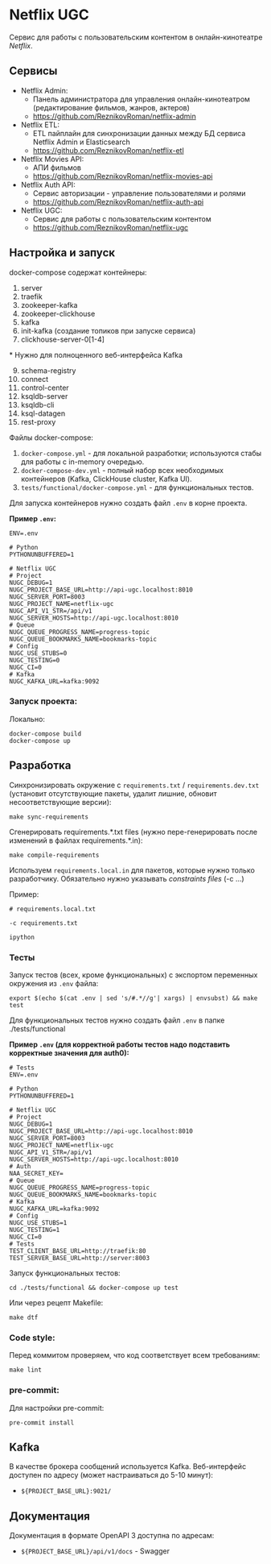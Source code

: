 # Netflix UGC
Сервис для работы с пользовательским контентом в онлайн-кинотеатре _Netflix_.

## Сервисы
- Netflix Admin:
  - Панель администратора для управления онлайн-кинотеатром (редактирование фильмов, жанров, актеров)
  - https://github.com/ReznikovRoman/netflix-admin
- Netflix ETL:
  - ETL пайплайн для синхронизации данных между БД сервиса Netflix Admin и Elasticsearch
  - https://github.com/ReznikovRoman/netflix-etl
- Netflix Movies API:
  - АПИ фильмов
  - https://github.com/ReznikovRoman/netflix-movies-api
- Netflix Auth API:
  - Сервис авторизации - управление пользователями и ролями
  - https://github.com/ReznikovRoman/netflix-auth-api
- Netflix UGC:
  - Сервис для работы с пользовательским контентом
  - https://github.com/ReznikovRoman/netflix-ugc

## Настройка и запуск
docker-compose содержат контейнеры:
 1. server
 2. traefik
 3. zookeeper-kafka
 4. zookeeper-clickhouse
 5. kafka
 6. init-kafka (создание топиков при запуске сервиса)
 7. clickhouse-server-0[1-4]

\* Нужно для полноценного веб-интерфейса Kafka

 9. schema-registry
 10. connect
 11. control-center
 12. ksqldb-server
 13. ksqldb-cli
 14. ksql-datagen
 15. rest-proxy

Файлы docker-compose:
 1. `docker-compose.yml` - для локальной разработки; используются стабы для работы с in-memory очередью.
 3. `docker-compose-dev.yml` - полный набор всех необходимых контейнеров (Kafka, ClickHouse cluster, Kafka UI).
 4. `tests/functional/docker-compose.yml` - для функциональных тестов.

Для запуска контейнеров нужно создать файл `.env` в корне проекта.

**Пример `.env`:**

```dotenv
ENV=.env

# Python
PYTHONUNBUFFERED=1

# Netflix UGC
# Project
NUGC_DEBUG=1
NUGC_PROJECT_BASE_URL=http://api-ugc.localhost:8010
NUGC_SERVER_PORT=8003
NUGC_PROJECT_NAME=netflix-ugc
NUGC_API_V1_STR=/api/v1
NUGC_SERVER_HOSTS=http://api-ugc.localhost:8010
# Queue
NUGC_QUEUE_PROGRESS_NAME=progress-topic
NUGC_QUEUE_BOOKMARKS_NAME=bookmarks-topic
# Config
NUGC_USE_STUBS=0
NUGC_TESTING=0
NUGC_CI=0
# Kafka
NUGC_KAFKA_URL=kafka:9092
```

### Запуск проекта:

Локально:
```shell
docker-compose build
docker-compose up
```

## Разработка
Синхронизировать окружение с `requirements.txt` / `requirements.dev.txt` (установит отсутствующие пакеты, удалит лишние, обновит несоответствующие версии):
```shell
make sync-requirements
```

Сгенерировать requirements.\*.txt files (нужно пере-генерировать после изменений в файлах requirements.\*.in):
```shell
make compile-requirements
```

Используем `requirements.local.in` для пакетов, которые нужно только разработчику. Обязательно нужно указывать _constraints files_ (-c ...)

Пример:
```shell
# requirements.local.txt

-c requirements.txt

ipython
```

### Тесты
Запуск тестов (всех, кроме функциональных) с экспортом переменных окружения из `.env` файла:
```shell
export $(echo $(cat .env | sed 's/#.*//g'| xargs) | envsubst) && make test
```

Для функциональных тестов нужно создать файл `.env` в папке ./tests/functional

**Пример `.env` (для корректной работы тестов надо подставить корректные значения для auth0):**
```dotenv
# Tests
ENV=.env

# Python
PYTHONUNBUFFERED=1

# Netflix UGC
# Project
NUGC_DEBUG=1
NUGC_PROJECT_BASE_URL=http://api-ugc.localhost:8010
NUGC_SERVER_PORT=8003
NUGC_PROJECT_NAME=netflix-ugc
NUGC_API_V1_STR=/api/v1
NUGC_SERVER_HOSTS=http://api-ugc.localhost:8010
# Auth
NAA_SECRET_KEY=
# Queue
NUGC_QUEUE_PROGRESS_NAME=progress-topic
NUGC_QUEUE_BOOKMARKS_NAME=bookmarks-topic
# Kafka
NUGC_KAFKA_URL=kafka:9092
# Config
NUGC_USE_STUBS=1
NUGC_TESTING=1
NUGC_CI=0
# Tests
TEST_CLIENT_BASE_URL=http://traefik:80
TEST_SERVER_BASE_URL=http://server:8003
```

Запуск функциональных тестов:
```shell
cd ./tests/functional && docker-compose up test
```

Или через рецепт Makefile:
```shell
make dtf
```

### Code style:
Перед коммитом проверяем, что код соответствует всем требованиям:

```shell
make lint
```

### pre-commit:
Для настройки pre-commit:
```shell
pre-commit install
```

## Kafka
В качестве брокера сообщений используется Kafka.
Веб-интерфейс доступен по адресу (может настраиваться до 5-10 минут):
- `${PROJECT_BASE_URL}:9021/`

## Документация
Документация в формате OpenAPI 3 доступна по адресам:
- `${PROJECT_BASE_URL}/api/v1/docs` - Swagger
